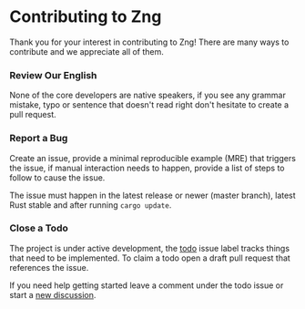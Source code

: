 # Contributing to Zng

Thank you for your interest in contributing to Zng! There are many ways to contribute
and we appreciate all of them.

### Review Our English

None of the core developers are native speakers, if you see any grammar mistake, typo 
or sentence that doesn't read right don't hesitate to create a pull request.

### Report a Bug

Create an issue, provide a minimal reproducible example (MRE) that triggers the issue, 
if manual interaction needs to happen, provide a list of steps to follow to cause the issue. 

The issue must happen in the latest release or newer (master branch), latest Rust stable and
after running `cargo update`.

### Close a Todo

The project is under active development, the [todo] issue label tracks things that need to 
be implemented. To claim a todo open a draft pull request that references the issue.

If you need help getting started leave a comment under the todo issue or start a [new discussion].

[todo]: https://github.com/zng-ui/zng/issues?q=is%3Aissue+is%3Aopen+label%3Atodo
[new discussion]: https://github.com/zng-ui/zng/discussions/new?category=general